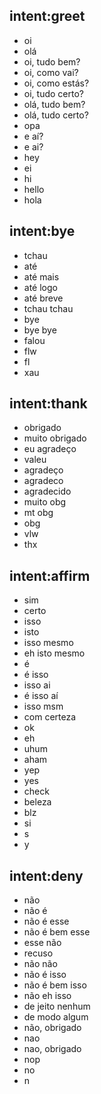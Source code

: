 ## intent:greet
- oi
- olá
- oi, tudo bem?
- oi, como vai?
- oi, como estás?
- oi, tudo certo?
- olá, tudo bem?
- olá, tudo certo?
- opa
- e aí?
- e ai?
- hey
- ei
- hi
- hello
- hola

## intent:bye
- tchau
- até
- até mais
- até logo
- até breve
- tchau tchau
- bye
- bye bye
- falou
- flw
- fl
- xau

## intent:thank
- obrigado
- muito obrigado
- eu agradeço
- valeu
- agradeço
- agradeco
- agradecido
- muito obg
- mt obg
- obg
- vlw
- thx

## intent:affirm
- sim
- certo
- isso
- isto
- isso mesmo
- eh isto mesmo
- é
- é isso
- isso ai
- é isso aí
- isso msm
- com certeza
- ok
- eh
- uhum
- aham
- yep
- yes
- check
- beleza
- blz
- si
- s
- y

## intent:deny
- não
- não é
- não é esse
- não é bem esse
- esse não
- recuso
- não não
- não é isso
- não é bem isso
- não eh isso
- de jeito nenhum
- de modo algum
- não, obrigado
- nao
- nao, obrigado
- nop
- no
- n
